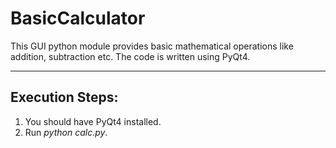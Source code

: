 # BasicCalculator

This GUI python module provides basic mathematical operations like addition, subtraction etc. The code is written using PyQt4.

----------------
Execution Steps:
----------------

1. You should have PyQt4 installed.
2. Run *python calc.py*.

